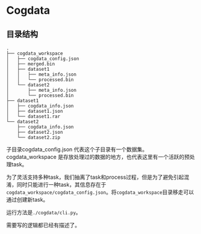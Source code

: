 # Cogdata
## 目录结构
```
.
├── cogdata_workspace
│   ├── cogdata_config.json
│   ├── merged.bin
│   ├── dataset1
│   │   ├── meta_info.json
│   │   └── processed.bin
│   └── dataset2
│       ├── meta_info.json
│       └── processed.bin
├── dataset1
│   ├── cogdata_info.json
│   ├── dataset1.json
│   └── dataset1.rar
└── dataset2
    ├── cogdata_info.json
    ├── dataset2.json
    └── dataset2.zip
```

子目录cogdata_config.json 代表这个子目录有一个数据集。cogdata_workspace 是存放处理过的数据的地方，也代表这里有一个活跃的预处理task。

为了灵活支持多种task，我们抽离了task和process过程，但是为了避免引起混淆，同时只能进行一种task，其信息存在于`cogdata_workspace/cogdata_config.json`。将`cogdata_workspace`目录移走可以通过创建新task。

运行方法是`./cogdata/cli.py`。

需要写的逻辑都已经有描述了。
